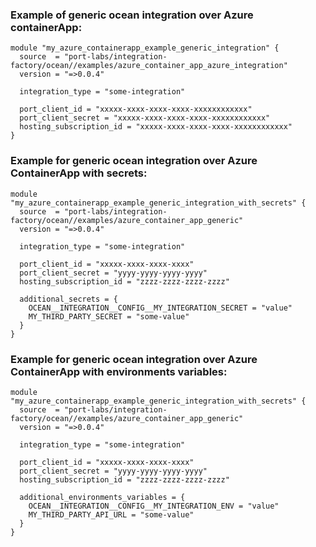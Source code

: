 ### Example of generic ocean integration over Azure containerApp:

```hcl
module "my_azure_containerapp_example_generic_integration" {
  source  = "port-labs/integration-factory/ocean//examples/azure_container_app_azure_integration"
  version = "=>0.0.4"
  
  integration_type = "some-integration"
  
  port_client_id = "xxxxx-xxxx-xxxx-xxxx-xxxxxxxxxxxx"
  port_client_secret = "xxxxx-xxxx-xxxx-xxxx-xxxxxxxxxxxx"
  hosting_subscription_id = "xxxxx-xxxx-xxxx-xxxx-xxxxxxxxxxxx"
}
```

### Example for generic ocean integration over Azure ContainerApp with secrets:

```hcl
module "my_azure_containerapp_example_generic_integration_with_secrets" { 
  source  = "port-labs/integration-factory/ocean//examples/azure_container_app_generic"
  version = "=>0.0.4"
  
  integration_type = "some-integration"
  
  port_client_id = "xxxxx-xxxx-xxxx-xxxx"
  port_client_secret = "yyyy-yyyy-yyyy-yyyy"
  hosting_subscription_id = "zzzz-zzzz-zzzz-zzzz"  
  
  additional_secrets = {
    OCEAN__INTEGRATION__CONFIG__MY_INTEGRATION_SECRET = "value"
    MY_THIRD_PARTY_SECRET = "some-value"
  }
}
```

### Example for generic ocean integration over Azure ContainerApp with environments variables:

```hcl
module "my_azure_containerapp_example_generic_integration_with_secrets" { 
  source  = "port-labs/integration-factory/ocean//examples/azure_container_app_generic"
  version = "=>0.0.4"
  
  integration_type = "some-integration"
  
  port_client_id = "xxxxx-xxxx-xxxx-xxxx"
  port_client_secret = "yyyy-yyyy-yyyy-yyyy"
  hosting_subscription_id = "zzzz-zzzz-zzzz-zzzz"
  
  additional_environments_variables = {
    OCEAN__INTEGRATION__CONFIG__MY_INTEGRATION_ENV = "value"
    MY_THIRD_PARTY_API_URL = "some-value"
  }
}
```